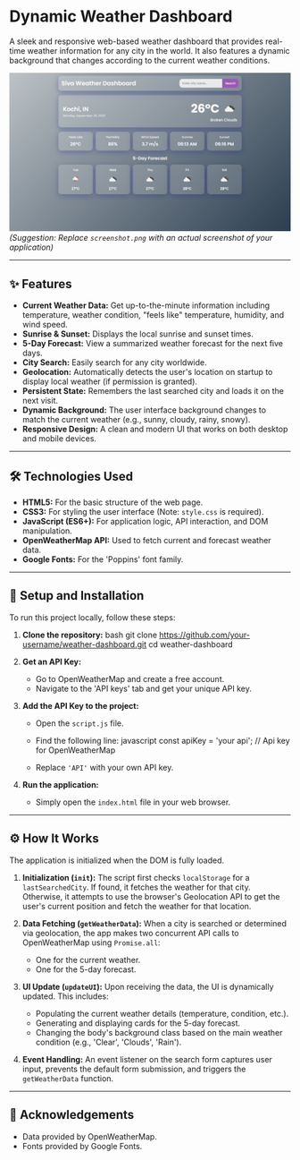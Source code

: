 # Dynamic Weather Dashboard

A sleek and responsive web-based weather dashboard that provides real-time weather information for any city in the world. It also features a dynamic background that changes according to the current weather conditions.

![Screenshot of the Weather Dashboard](./screenshot.png)
*(Suggestion: Replace `screenshot.png` with an actual screenshot of your application)*

---

## ✨ Features

- **Current Weather Data:** Get up-to-the-minute information including temperature, weather condition, "feels like" temperature, humidity, and wind speed.
- **Sunrise & Sunset:** Displays the local sunrise and sunset times.
- **5-Day Forecast:** View a summarized weather forecast for the next five days.
- **City Search:** Easily search for any city worldwide.
- **Geolocation:** Automatically detects the user's location on startup to display local weather (if permission is granted).
- **Persistent State:** Remembers the last searched city and loads it on the next visit.
- **Dynamic Background:** The user interface background changes to match the current weather (e.g., sunny, cloudy, rainy, snowy).
- **Responsive Design:** A clean and modern UI that works on both desktop and mobile devices.

---

## 🛠️ Technologies Used

- **HTML5:** For the basic structure of the web page.
- **CSS3:** For styling the user interface (Note: `style.css` is required).
- **JavaScript (ES6+):** For application logic, API interaction, and DOM manipulation.
- **OpenWeatherMap API:** Used to fetch current and forecast weather data.
- **Google Fonts:** For the 'Poppins' font family.

---

## 🚀 Setup and Installation

To run this project locally, follow these steps:

1. **Clone the repository:**
    bash
    git clone <https://github.com/your-username/weather-dashboard.git>
    cd weather-dashboard

2. **Get an API Key:**
    - Go to OpenWeatherMap and create a free account.
    - Navigate to the 'API keys' tab and get your unique API key.

3. **Add the API Key to the project:**
    - Open the `script.js` file.
    - Find the following line:
    javascript
      const apiKey = 'your api'; // Api key for OpenWeatherMap

    - Replace `'API'` with your own API key.

4. **Run the application:**
    - Simply open the `index.html` file in your web browser.

---

## ⚙️ How It Works

The application is initialized when the DOM is fully loaded.

1. **Initialization (`init`):** The script first checks `localStorage` for a `lastSearchedCity`. If found, it fetches the weather for that city. Otherwise, it attempts to use the browser's Geolocation API to get the user's current position and fetch the weather for that location.

2. **Data Fetching (`getWeatherData`):** When a city is searched or determined via geolocation, the app makes two concurrent API calls to OpenWeatherMap using `Promise.all`:
    - One for the current weather.
    - One for the 5-day forecast.

3. **UI Update (`updateUI`):** Upon receiving the data, the UI is dynamically updated. This includes:
    - Populating the current weather details (temperature, condition, etc.).
    - Generating and displaying cards for the 5-day forecast.
    - Changing the body's background class based on the main weather condition (e.g., 'Clear', 'Clouds', 'Rain').

4. **Event Handling:** An event listener on the search form captures user input, prevents the default form submission, and triggers the `getWeatherData` function.

---

## 🙏 Acknowledgements

- Data provided by OpenWeatherMap.
- Fonts provided by Google Fonts.

